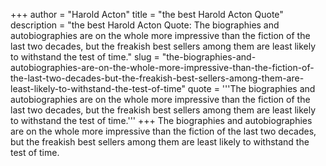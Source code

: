 +++
author = "Harold Acton"
title = "the best Harold Acton Quote"
description = "the best Harold Acton Quote: The biographies and autobiographies are on the whole more impressive than the fiction of the last two decades, but the freakish best sellers among them are least likely to withstand the test of time."
slug = "the-biographies-and-autobiographies-are-on-the-whole-more-impressive-than-the-fiction-of-the-last-two-decades-but-the-freakish-best-sellers-among-them-are-least-likely-to-withstand-the-test-of-time"
quote = '''The biographies and autobiographies are on the whole more impressive than the fiction of the last two decades, but the freakish best sellers among them are least likely to withstand the test of time.'''
+++
The biographies and autobiographies are on the whole more impressive than the fiction of the last two decades, but the freakish best sellers among them are least likely to withstand the test of time.
